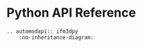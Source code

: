 Python API Reference
====================

```{eval-rst}
.. automodapi:: ifm3dpy
    :no-inheritance-diagram:
```